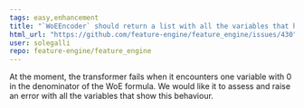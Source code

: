 ```yaml
---
tags: easy,enhancement
title: "`WoEEncoder` should return a list with all the variables that have 0 in the denominator of the WoE"
html_url: "https://github.com/feature-engine/feature_engine/issues/430"
user: solegalli
repo: feature-engine/feature_engine
---
```


At the moment, the transformer fails when it encounters one variable with 0 in the denominator of the WoE formula. We would like it to assess and raise an error with all the variables that show this behaviour.